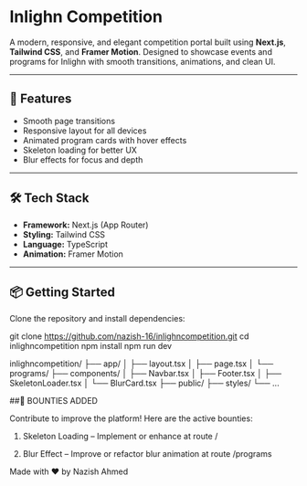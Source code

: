# Inlighn Competition

A modern, responsive, and elegant competition portal built using **Next.js**, **Tailwind CSS**, and **Framer Motion**. Designed to showcase events and programs for Inlighn with smooth transitions, animations, and clean UI.

---

## 🚀 Features

- Smooth page transitions
- Responsive layout for all devices
- Animated program cards with hover effects
- Skeleton loading for better UX
- Blur effects for focus and depth

---

## 🛠️ Tech Stack

- **Framework:** Next.js (App Router)
- **Styling:** Tailwind CSS
- **Language:** TypeScript
- **Animation:** Framer Motion

---

## 📦 Getting Started

Clone the repository and install dependencies:


git clone https://github.com/nazish-16/inlighncompetition.git
cd inlighncompetition
npm install
npm run dev

inlighncompetition/
├── app/
│   ├── layout.tsx
│   ├── page.tsx
│   └── programs/
├── components/
│   ├── Navbar.tsx
│   ├── Footer.tsx
│   ├── SkeletonLoader.tsx
│   └── BlurCard.tsx
├── public/
├── styles/
└── ...

##🎯 BOUNTIES ADDED

Contribute to improve the platform! Here are the active bounties:

1. Skeleton Loading – Implement or enhance at route /

2. Blur Effect – Improve or refactor blur animation at route /programs

Made with ❤️ by Nazish Ahmed
```bash
